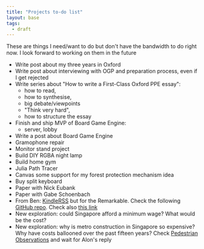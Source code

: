 ```yaml
---
title: "Projects to-do list"
layout: base
tags:
  - draft
---
```


These are things I need/want to do but don't have the bandwidth to do right now.
I look forward to working on them in the future

- Write post about my three years in Oxford
- Write post about interviewing with OGP and preparation process, even if I get rejected
- Write series about "How to write a First-Class Oxford PPE essay":
  - how to read,
  - how to synthesise,
  - big debate/viewpoints
  - "Think very hard",
  - how to structure the essay
- Finish and ship MVP of Board Game Engine:
  - server, lobby
- Write a post about Board Game Engine
- Gramophone repair
- Monitor stand project
- Build DIY RGBA night lamp
- Build home gym
- Julia Path Tracer
- Canvas some support for my forest protection mechanism idea
- Buy split keyboard
- Paper with Nick Eubank
- Paper with Gabe Schoenbach
- From Ben: [KindleRSS](https://www.benkuhn.net/krss/)
  but for the Remarkable.
  Check the following [GitHub repo](https://github.com/reHackable/awesome-reMarkable).
  Check also [this link](https://umanovskis.se/blog/post/remarkable-email/)
- New exploration: could Singapore afford a minimum wage?
  What would be the cost?
- New exploration: why is metro construction in Singapore so expensive? Why
  have costs ballooned over the past fifteen years?
  Check [Pedestrian Observations](https://pedestrianobservations.com/?s=singapore])
  and wait for Alon's reply
